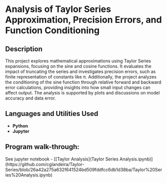 <h1>Analysis of Taylor Series Approximation, Precision Errors, and Function Conditioning</h1>

<h2>Description</h2>
This project explores mathematical approximations using Taylor Series expansions, focusing on the sine and cosine functions. It evaluates the impact of truncating the series and investigates precision errors, such as finite representation of constants like π. Additionally, the project analyzes the conditioning of the sine function through relative forward and backward error calculations, providing insights into how small input changes can affect output. The analysis is supported by plots and discussions on model accuracy and data error.
<br />


<h2>Languages and Utilities Used</h2>

- <b>Python</b> 
- <b>Jupyter</b>

<h2>Program walk-through:</h2>
See jupyter notebook - [[Taylor Analysis](Taylor Series Analysis.ipynb)](https://github.com/cglandeira/Taylor-Series/blob/26a42a275a632f641524bd509fddfcc6db1d38ba/Taylor%20Series%20Analysis.ipynb)
